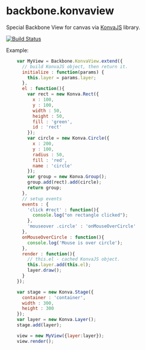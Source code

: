 backbone.konvaview
====================

Special Backbone View for canvas via [KonvaJS](http://konvajs.github.io/) library.

[![Build Status](https://travis-ci.org/slash-system/backbone.konvaview.svg)](https://travis-ci.org/slash-system/backbone.konvaview)

Example:

```javascript
    var MyView = Backbone.KonvaView.extend({
      // build KonvaJS object, then return it.
      initialize : function(params) {
        this.layer = params.layer;
      },
      el : function(){
        var rect = new Konva.Rect({
          x : 100,
          y : 100,
          width : 50,
          height : 50,
          fill : 'green',
          id : 'rect'
        });
        var circle = new Konva.Circle({
          x : 200,
          y : 100,
          radius : 50,
          fill : 'red',
          name : 'circle'
        });
        var group = new Konva.Group();
        group.add(rect).add(circle);
        return group;
      },
      // setup events
      events : {
        'click #rect' : function(){
          console.log("on rectangle clicked");
        },
        'mouseover .circle' : 'onMouseOverCircle'
      },
      onMouseOverCircle : function(){
        console.log('Mouse is over circle');
      },
      render : function(){
        // this.el - cached KonvaJS object.
        this.layer.add(this.el);
        layer.draw();
      }
    });

    var stage = new Konva.Stage({
      container : 'container',
      width : 300,
      height : 300
    });
    var layer = new Konva.Layer();
    stage.add(layer);

    view = new MyView({layer:layer});
    view.render();
```
